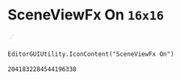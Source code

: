 # SceneViewFx On `16x16`
<img src="/img/SceneViewFx%20On.png" width=16 height=16>

``` CSharp
EditorGUIUtility.IconContent("SceneViewFx On")
```
```
2041832284544196338
```
